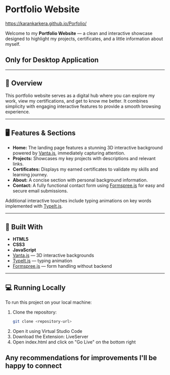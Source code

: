 # Portfolio Website

https://karankarkera.github.io/Porfolio/

Welcome to my **Portfolio Website** — a clean and interactive showcase designed to highlight my projects, certificates, and a little information about myself.

## Only for Desktop Application

---

## 🌟 Overview

This portfolio website serves as a digital hub where you can explore my work, view my certifications, and get to know me better. It combines simplicity with engaging interactive features to provide a smooth browsing experience.

---

## 🖥️ Features & Sections

- **Home:** The landing page features a stunning 3D interactive background powered by [Vanta.js](https://github.com/tengbao/vanta), immediately capturing attention.  
- **Projects:** Showcases my key projects with descriptions and relevant links.  
- **Certificates:** Displays my earned certificates to validate my skills and learning journey.  
- **About:** A concise section with personal background information.  
- **Contact:** A fully functional contact form using [Formspree.js](https://formspree.io/) for easy and secure email submissions.

Additional interactive touches include typing animations on key words implemented with [TypeIt.js](https://typeitjs.com/).

---

## 🚀 Built With

- **HTML5**  
- **CSS3**  
- **JavaScript**  
- [Vanta.js](https://github.com/tengbao/vanta) — 3D interactive backgrounds  
- [TypeIt.js](https://typeitjs.com/) — typing animation  
- [Formspree.js](https://formspree.io/) — form handling without backend  

---

## 💻 Running Locally

To run this project on your local machine:

1. Clone the repository:  
   ```bash
   git clone <repository-url>

2. Open it using Virtual Studio Code
3. Download the Extension: LiveServer
4. Open index.html and click on "Go Live" on the bottom right

## Any recommendations for improvements I'll be happy to connect
